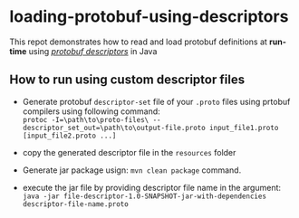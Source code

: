 # loading-protobuf-using-descriptors
This repot demonstrates how to read and load protobuf definitions at **run-time** using [_protobuf descriptors_](https://protobuf.dev/reference/java/api-docs/com/google/protobuf/Descriptors) in Java

## How to run using custom descriptor files
- Generate protobuf `descriptor-set` file of your `.proto` files using prtobuf compilers using following command:\
  `protoc -I=\path\to\proto-files\ --descriptor_set_out=\path\to\output-file.proto input_file1.proto [input_file2.proto ...]`
  
- copy the generated descriptor file in the `resources` folder
  
- Generate jar package usign: `mvn clean package` command.
  
- execute the jar file by providing descriptor file name in the argument:\
`java -jar file-descriptor-1.0-SNAPSHOT-jar-with-dependencies descriptor-file-name.proto`
